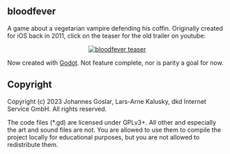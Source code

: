 ## bloodfever

A game about a vegetarian vampire defending his coffin. Originally created for iOS back in 2011, click on the teaser for the old trailer on youtube:

<div align="center">
  <a href="https://www.youtube.com/watch?v=_YSFV3Rtn8s"><img src="https://i.ytimg.com/vi/_YSFV3Rtn8s/maxresdefault.jpg" alt="bloodfever teaser"></a>
</div>

Now created with [Godot](https://godotengine.org/).
Not feature complete, nor is parity a goal for now.

## Copyright

Copyright (c) 2023 Johannes Goslar, Lars-Arne Kalusky, dkd Internet Service GmbH. All rights reserved.

The code files (\*.gd) are licensed under GPLv3+. All other and especially the art and sound files are not. You are allowed to use them to compile the project locally for educational purposes, but you are not allowed to redistribute them.
